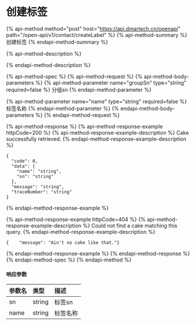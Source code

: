 # 创建标签

{% api-method method="post" host="https://api.dmartech.cn/openapi" path="/open-api/v1/contact/createLabel" %}
{% api-method-summary %}
 创建标签
{% endapi-method-summary %}

{% api-method-description %}

{% endapi-method-description %}

{% api-method-spec %}
{% api-method-request %}
{% api-method-body-parameters %}
{% api-method-parameter name="groupSn" type="string" required=false %}
 分组sn
{% endapi-method-parameter %}

{% api-method-parameter name="name" type="string" required=false %}
 标签名称
{% endapi-method-parameter %}
{% endapi-method-body-parameters %}
{% endapi-method-request %}

{% api-method-response %}
{% api-method-response-example httpCode=200 %}
{% api-method-response-example-description %}
Cake successfully retrieved.
{% endapi-method-response-example-description %}

```
{
  "code": 0,
  "data": {
    "name": "string",
    "sn": "string"
  },
  "message": "string",
  "traceNumber": "string"
}
```
{% endapi-method-response-example %}

{% api-method-response-example httpCode=404 %}
{% api-method-response-example-description %}
Could not find a cake matching this query.
{% endapi-method-response-example-description %}

```
{    "message": "Ain't no cake like that."}
```
{% endapi-method-response-example %}
{% endapi-method-response %}
{% endapi-method-spec %}
{% endapi-method %}

#### 响应参数

| 参数名 | 类型 | 描述 |
| :--- | :--- | :--- |
| sn | string | 标签sn |
| name | string | 标签名称 |



